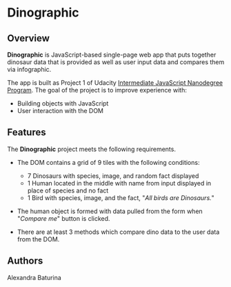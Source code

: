 # Dinographic
## Overview
**Dinographic** is JavaScript-based single-page web app that puts together dinosaur data that is provided as well as user input data and compares them via infographic.

The app is built as Project 1 of Udacity [Intermediate JavaScript Nanodegree Program](https://www.udacity.com/course/intermediate-javascript-nanodegree--nd032). The goal of the project is to improve experience with:
* Building objects with JavaScript 
* User interaction with the DOM
## Features
The **Dinographic** project meets the following requirements.
* The DOM contains a grid of 9 tiles with the following conditions:
  * 7 Dinosaurs with species, image, and random fact displayed
  * 1 Human located in the middle with name from input displayed in place of species and no fact
  * 1 Bird with species, image, and the fact, "*All birds are Dinosaurs.*"
  
* The human object is formed with data pulled from the form when "*Compare me*" button is clicked.

* There are at least 3 methods which compare dino data to the user data from the DOM.
## Authors
Alexandra Baturina
